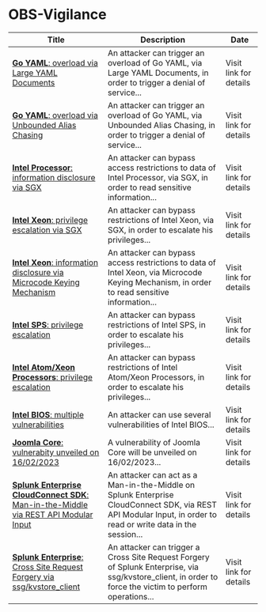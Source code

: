 

# OBS-Vigilance

 |Title|Description|Date|
 |---|---|---|
 |[<a href="https://vigilance.fr/vulnerability/Go-YAML-overload-via-Large-YAML-Documents-40568" class="noirorange"><b>Go YAML</b>: overload via Large YAML Documents</a>](https://vigilance.fr/vulnerability/Go-YAML-overload-via-Large-YAML-Documents-40568)|An attacker can trigger an overload of Go YAML, via Large YAML Documents, in order to trigger a denial of service...|Visit link for details|
 |[<a href="https://vigilance.fr/vulnerability/Go-YAML-overload-via-Unbounded-Alias-Chasing-40567" class="noirorange"><b>Go YAML</b>: overload via Unbounded Alias Chasing</a>](https://vigilance.fr/vulnerability/Go-YAML-overload-via-Unbounded-Alias-Chasing-40567)|An attacker can trigger an overload of Go YAML, via Unbounded Alias Chasing, in order to trigger a denial of service...|Visit link for details|
 |[<a href="https://vigilance.fr/vulnerability/Intel-Processor-information-disclosure-via-SGX-40566" class="noirorange"><b>Intel Processor</b>: information disclosure via SGX</a>](https://vigilance.fr/vulnerability/Intel-Processor-information-disclosure-via-SGX-40566)|An attacker can bypass access restrictions to data of Intel Processor, via SGX, in order to read sensitive information...|Visit link for details|
 |[<a href="https://vigilance.fr/vulnerability/Intel-Xeon-privilege-escalation-via-SGX-40565" class="noirorange"><b>Intel Xeon</b>: privilege escalation via SGX</a>](https://vigilance.fr/vulnerability/Intel-Xeon-privilege-escalation-via-SGX-40565)|An attacker can bypass restrictions of Intel Xeon, via SGX, in order to escalate his privileges...|Visit link for details|
 |[<a href="https://vigilance.fr/vulnerability/Intel-Xeon-information-disclosure-via-Microcode-Keying-Mechanism-40564" class="noirorange"><b>Intel Xeon</b>: information disclosure via Microcode Keying Mechanism</a>](https://vigilance.fr/vulnerability/Intel-Xeon-information-disclosure-via-Microcode-Keying-Mechanism-40564)|An attacker can bypass access restrictions to data of Intel Xeon, via Microcode Keying Mechanism, in order to read sensitive information...|Visit link for details|
 |[<a href="https://vigilance.fr/vulnerability/Intel-SPS-privilege-escalation-40563" class="noirorange"><b>Intel SPS</b>: privilege escalation</a>](https://vigilance.fr/vulnerability/Intel-SPS-privilege-escalation-40563)|An attacker can bypass restrictions of Intel SPS, in order to escalate his privileges...|Visit link for details|
 |[<a href="https://vigilance.fr/vulnerability/Intel-Atom-Xeon-Processors-privilege-escalation-40562" class="noirorange"><b>Intel Atom/Xeon Processors</b>: privilege escalation</a>](https://vigilance.fr/vulnerability/Intel-Atom-Xeon-Processors-privilege-escalation-40562)|An attacker can bypass restrictions of Intel Atom/Xeon Processors, in order to escalate his privileges...|Visit link for details|
 |[<a href="https://vigilance.fr/vulnerability/Intel-BIOS-multiple-vulnerabilities-40559" class="noirorange"><b>Intel BIOS</b>: multiple vulnerabilities</a>](https://vigilance.fr/vulnerability/Intel-BIOS-multiple-vulnerabilities-40559)|An attacker can use several vulnerabilities of Intel BIOS...|Visit link for details|
 |[<a href="https://vigilance.fr/vulnerability/Joomla-Core-vulnerabity-unveiled-on-16-02-2023-40558" class="noirorange"><b>Joomla Core</b>: vulnerabity unveiled on 16/02/2023</a>](https://vigilance.fr/vulnerability/Joomla-Core-vulnerabity-unveiled-on-16-02-2023-40558)|A vulnerability of Joomla Core will be unveiled on 16/02/2023...|Visit link for details|
 |[<a href="https://vigilance.fr/vulnerability/Splunk-Enterprise-CloudConnect-SDK-Man-in-the-Middle-via-REST-API-Modular-Input-40557" class="noirorange"><b>Splunk Enterprise CloudConnect SDK</b>: Man-in-the-Middle via REST API Modular Input</a>](https://vigilance.fr/vulnerability/Splunk-Enterprise-CloudConnect-SDK-Man-in-the-Middle-via-REST-API-Modular-Input-40557)|An attacker can act as a Man-in-the-Middle on Splunk Enterprise CloudConnect SDK, via REST API Modular Input, in order to read or write data in the session...|Visit link for details|
 |[<a href="https://vigilance.fr/vulnerability/Splunk-Enterprise-Cross-Site-Request-Forgery-via-ssg-kvstore-client-40556" class="noirorange"><b>Splunk Enterprise</b>: Cross Site Request Forgery via ssg/kvstore_client</a>](https://vigilance.fr/vulnerability/Splunk-Enterprise-Cross-Site-Request-Forgery-via-ssg-kvstore-client-40556)|An attacker can trigger a Cross Site Request Forgery of Splunk Enterprise, via ssg/kvstore_client, in order to force the victim to perform operations...|Visit link for details|
 